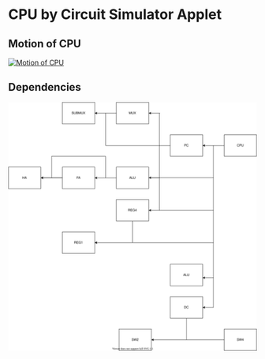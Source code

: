 # CPU by Circuit Simulator Applet

## Motion of CPU

[![Motion of CPU](https://i.gyazo.com/3076717be3aec5ff2fdb552572fbf780.gif)](https://gyazo.com/3076717be3aec5ff2fdb552572fbf780)

## Dependencies

![Dependencies](dependency.svg)